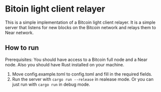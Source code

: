 # Bitoin light client relayer

This is a simple implementation of a Bitcoin light client relayer. 
It is a simple server that listens for new blocks on the Bitcoin network and relays them to Near network.

## How to run

Prerequisites: You should have access to a Bitcoin full node and a Near node. Also you should have Rust installed on your machine.

1. Move config.example.toml to config.toml and fill in the required fields.
2. Run the server with `cargo run --release` in realease mode. Or you can just run with `cargo run` in debug mode.